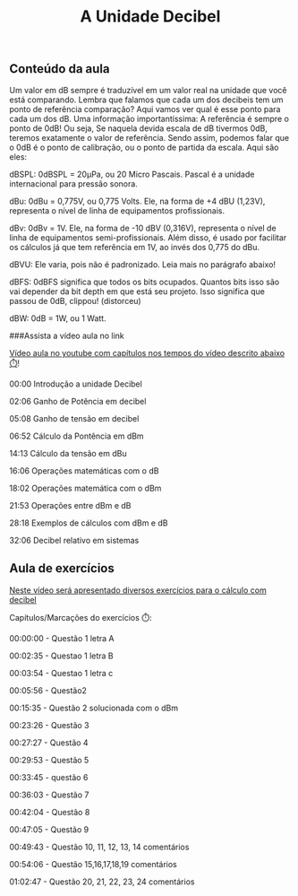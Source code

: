 <div align="center">
  <h1 align="center">
    A Unidade Decibel
    <br />
    <br />
  </h1>
</div>


## Conteúdo da aula

Um valor em dB sempre é traduzível em um valor real na unidade que você está comparando. Lembra que falamos que cada um dos decibeis tem um ponto de referência comparação? Aqui vamos ver qual é esse ponto para cada um dos dB. Uma informação importantíssima: A referência é sempre o ponto de 0dB! Ou seja, Se naquela devida escala de dB tivermos 0dB, teremos exatamente o valor de referência. Sendo assim, podemos falar que o 0dB é o ponto de calibração, ou o ponto de partida da escala. Aqui são eles:

dBSPL: 0dBSPL = 20μPa, ou 20 Micro Pascais. Pascal é a unidade internacional para pressão sonora.

dBu: 0dBu = 0,775V, ou 0,775 Volts. Ele, na forma de +4 dBU (1,23V), representa o nível de linha de equipamentos profissionais.

dBv: 0dBv = 1V. Ele, na forma de -10 dBV (0,316V), representa o nível de linha de equipamentos semi-profissionais. Além disso, é usado por facilitar os cálculos já que tem referência em 1V, ao invés dos 0,775 do dBu.

dBVU: Ele varia, pois não é padronizado. Leia mais no parágrafo abaixo!

dBFS: 0dBFS significa que todos os bits ocupados. Quantos bits isso são vai depender da bit depth em que está seu projeto. Isso significa que passou de 0dB, clippou! (distorceu)

dBW: 0dB = 1W, ou 1 Watt.

###Assista a vídeo aula no link

[Vídeo aula no youtube com capítulos nos tempos do vídeo  descrito abaixo ⏱️](https://www.youtube.com/watch?v=Ya07UFaUlDA&ab_channel=ArlEng)!



00:00 Introdução a unidade Decibel

02:06 Ganho de Potência em decibel

05:08 Ganho de tensão em decibel

06:52 Cálculo da Pontência em dBm

14:13 Cálculo da tensão em dBu

16:06 Operações matemáticas com o dB

18:02 Operações matemática com o dBm

21:53 Operações entre dBm e dB

28:18 Exemplos de cálculos com dBm e dB

32:06 Decibel relativo em sistemas

## Aula de exercícios

[Neste vídeo será apresentado diversos exercícios para o cálculo com decibel](https://www.youtube.com/watch?v=rkhHBaCJbJA&ab_channel=ArlEng)

Capítulos/Marcações do exercícios ⏱️:

00:00:00 - Questão 1 letra A

00:02:35 - Questao 1 letra B

00:03:54 - Questao 1 letra c

00:05:56 - Questão2

00:15:35 - Questão 2 solucionada com o dBm

00:23:26 - Questão 3

00:27:27 - Questão 4

00:29:53 - Questão 5

00:33:45 - questão 6

00:36:03 - Questão 7

00:42:04 - Questão 8

00:47:05 - Questão 9

00:49:43 - Questão 10, 11, 12, 13, 14 comentários

00:54:06 - Questão 15,16,17,18,19 comentários

01:02:47 - Questão 20, 21, 22, 23, 24 comentários



